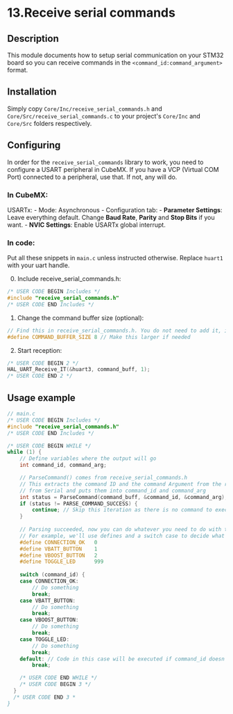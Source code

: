 # 13.Receive serial commands

## Description
This module documents how to setup serial communication on your STM32 board so you can receive commands in the `<command_id:command_argument>` format.

## Installation
Simply copy `Core/Inc/receive_serial_commands.h` and `Core/Src/receive_serial_commands.c` to your project's `Core/Inc` and `Core/Src` folders respectively.

## Configuring
In order for the `receive_serial_commands` library to work, you need to configure a USART peripheral in CubeMX. If you have a VCP (Virtual COM Port) connected to a peripheral, use that. If not, any will do.

### In CubeMX:
USARTx:
    - Mode: Asynchronous
    - Configuration tab:
        - **Parameter Settings**: Leave everything default. Change **Baud Rate**, **Parity** and **Stop Bits** if you want.
        - **NVIC Settings**: Enable USARTx global interrupt.

### In code:
Put all these snippets in `main.c` unless instructed otherwise. Replace `huart1` with your uart handle.

0. Include receive_serial_commands.h:
```c
/* USER CODE BEGIN Includes */
#include "receive_serial_commands.h"
/* USER CODE END Includes */
```

1. Change the command buffer size (optional):
```c
// Find this in receive_serial_commands.h. You do not need to add it, it's already there
#define COMMAND_BUFFER_SIZE 8 // Make this larger if needed
```

2. Start reception:
```c
/* USER CODE BEGIN 2 */
HAL_UART_Receive_IT(&huart3, command_buff, 1);
/* USER CODE END 2 */
```

## Usage example
```c
// main.c
/* USER CODE BEGIN Includes */
#include "receive_serial_commands.h"
/* USER CODE END Includes */

/* USER CODE BEGIN WHILE */
while (1) {
	// Define variables where the output will go
	int command_id, command_arg;

	// ParseCommand() comes from receive_serial_commands.h
	// This extracts the command ID and the command Argument from the received data
	// from Serial and puts them into command_id and command_arg
	int status = ParseCommand(command_buff, &command_id, &command_arg);
	if (status != PARSE_COMMAND_SUCCESS) {
		continue; // Skip this iteration as there is no command to execute
	}
	
	// Parsing succeeded, now you can do whatever you need to do with the command.
	// For example, we'll use defines and a switch case to decide what to do
	#define CONNECTION_OK	0
	#define VBATT_BUTTON	1
	#define VBOOST_BUTTON	2
	#define TOGGLE_LED 		999
	
	switch (command_id) {
	case CONNECTION_OK:
		// Do something
		break;
	case VBATT_BUTTON:
		// Do something
		break;
	case VBOOST_BUTTON:
		// Do something
		break;
	case TOGGLE_LED:
		// Do something
		break;
	default: // Code in this case will be executed if command_id doesn't match any other cases
		break;

	/* USER CODE END WHILE */
    /* USER CODE BEGIN 3 */
  }
  /* USER CODE END 3 *
}
```
